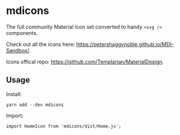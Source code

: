 # mdicons

The full community Material icon set converted to handy `<svg />` components.

Check out all the icons here: https://petershaggynoble.github.io/MDI-Sandbox/.

Icons offical repo: https://github.com/Templarian/MaterialDesign.

## Usage
Install:
```
yarn add --dev mdicons
```
Import:
```
import HomeIcon from 'mdicons/dist/Home.js';
```